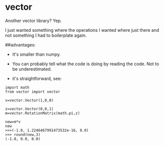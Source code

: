 # vector

Another vector library? Yep.

I just wanted something where the operations I wanted where just there and not something I had to boilerplate again.

##advantages:

 * It's smaller than numpy.

 * You can probably tell what the code is doing by reading the code. Not to be underestimated.

 * it's straightforward, see:

```
import math
from vector import vector

v=vector.Vector(1,0,0)

z=vector.Vector(0,0,1)
m=vector.RotationMatrix(math.pi,z)

new=m*v
new
>>>(-1.0, 1.2246467991473532e-16, 0.0)
>>> round(new,3)
(-1.0, 0.0, 0.0)
```



